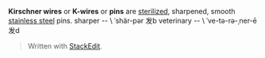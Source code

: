 **Kirschner wires** or **K-wires** or **pins** are [sterilized](https://en.wikipedia.org/wiki/Sterilization_(microbiology) "Sterilization (microbiology)"), sharpened, smooth [stainless steel](https://en.wikipedia.org/wiki/Stainless_steel "Stainless steel") pins.
sharper  -- \ ˈshär-pər 发b
veterinary -- \ ˈve-tə-rə-ˌner-ē 发d

> Written with [StackEdit](https://stackedit.io/).
<!--stackedit_data:
eyJoaXN0b3J5IjpbLTE0MTEzNDk0NzMsLTI4NTE0NDk5OCwtMT
E2NjM5MTk3M119
-->